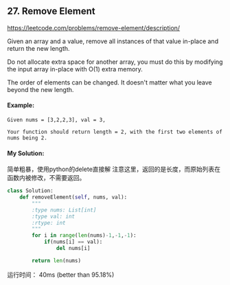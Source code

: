 ## 27. Remove Element

https://leetcode.com/problems/remove-element/description/

Given an array and a value, remove all instances of that value in-place and return the new length.

Do not allocate extra space for another array, you must do this by modifying the input array in-place with O(1) extra memory.

The order of elements can be changed. It doesn't matter what you leave beyond the new length.

#### Example:
```
Given nums = [3,2,2,3], val = 3,

Your function should return length = 2, with the first two elements of nums being 2.
```

#### My Solution:

简单粗暴，使用python的delete直接解
注意这里，返回的是长度，而原始列表在函数内被修改，不需要返回。

```python
class Solution:
    def removeElement(self, nums, val):
        """
        :type nums: List[int]
        :type val: int
        :rtype: int
        """
        for i in range(len(nums)-1,-1,-1):
            if(nums[i] == val):
                del nums[i]

        return len(nums)
```

运行时间： 40ms (better than 95.18%)

